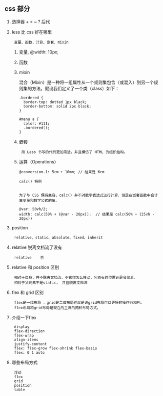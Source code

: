 ## css 部分

1. 选择器 + > ~ ? 后代

2. less 比 css 好在哪里
	
	 	变量、函数、计算、嵌套、mixin

	1. 变量, @width: 10px;
	2. 函数
	
	3. mixin		
		
		混合（Mixin）是一种将一组属性从一个规则集包含（或混入）到另一个规则集的方法。假设我们定义了一个类（class）如下：
		
		```
		.bordered {
		  border-top: dotted 1px black;
		  border-bottom: solid 2px black;
		}
		
		#menu a {
		  color: #111;
		  .bordered();
		}
		```
	4. 嵌套
		
			用 Less 书写的代码更加简洁，并且模仿了 HTML 的组织结构。
	5. 	运算（Operations）
		
			@conversion-1: 5cm + 10mm; // 结果是 6cm
			
			calc() 特例
	
	
			为了与 CSS 保持兼容，calc() 并不对数学表达式进行计算，但是在嵌套函数中会计算变量和数学公式的值。
			
			@var: 50vh/2;
			width: calc(50% + (@var - 20px));  // 结果是 calc(50% + (25vh - 20px))
		

3. position
	
		relative、static、absolute、fixed、inherit
4. relative 脱离文档流了没有
	
		relative	否
5. relative 和 position 区别
	
		相对于自身，并不脱离文档流，不管你怎么移动，它原有的位置还是会留着。
		相对于父元素不是static， 并且脱离文档流
6. flex 和 grid 区别	
	
		flex是一维布局 ，grid是二维布局也就是说grid布局可以更好的操作行和列。
		flex布局和grid布局是现在的主流的两种布局方式。
7. 介绍一下flex
	
		display
		flex-direction
		flex-wrap
		align-items
		justify-content
		flex: flex-grow flex-shrink flex-basis
		flex: 0 1 auto
8. 哪些布局方式		

		浮动
		flex
		grid
		position
		table